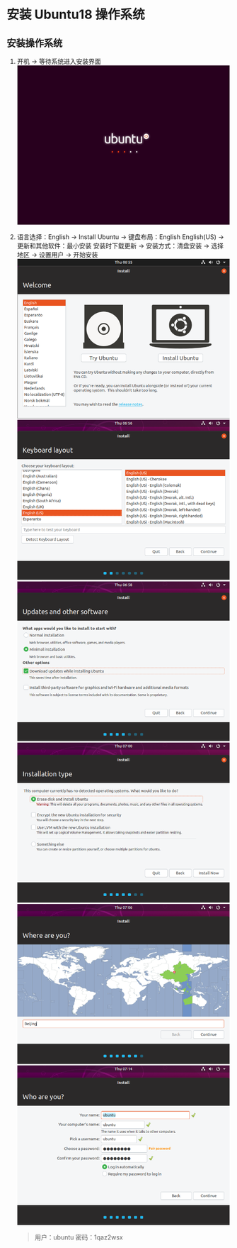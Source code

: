 # 安装 Ubuntu18 操作系统

## 安装操作系统

1.  开机 -> 等待系统进入安装界面<br>
    ![第1步](images/01_1_1.png)<br>
2.  语言选择：English -> Install Ubuntu -> 键盘布局：English English(US) -> 更新和其他软件：最小安装 安装时下载更新 -> 安装方式：清盘安装 -> 选择地区 -> 设置用户 -> 开始安装<br>
    ![第2步-1](images/01_2_1.png)<br>
    ![第2步-2](images/01_2_2.png)<br>
    ![第2步-3](images/01_2_3.png)<br>
    ![第2步-4](images/01_2_4.png)<br>
    ![第2步-5](images/01_2_5.png)<br>
    ![第2步-6](images/01_2_6.png)<br>

    > 用户：ubuntu 密码：1qaz2wsx